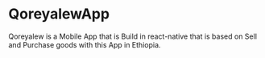 # QoreyalewApp
Qoreyalew is a Mobile App that is Build in react-native that is based on Sell and Purchase goods with this App in Ethiopia.
